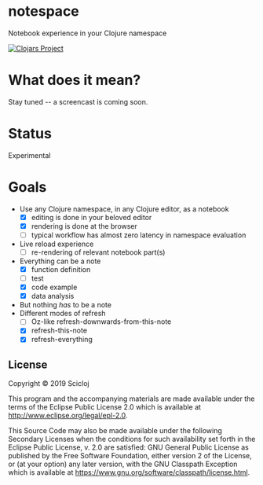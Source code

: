 # notespace

Notebook experience in your Clojure namespace

[![Clojars Project](https://img.shields.io/clojars/v/scicloj/notespace.svg)](https://clojars.org/scicloj/notespace)

# What does it mean?
Stay tuned -- a screencast is coming soon.

# Status
Experimental

# Goals

* Use any Clojure namespace, in any Clojure editor, as a notebook
  * [x] editing is done in your beloved editor
  * [x] rendering is done at the browser
  * [ ] typical workflow has almost zero latency in namespace evaluation
* Live reload experience
  * [ ] re-rendering of relevant notebook part(s)
* Everything can be a note
  * [x] function definition
  * [ ] test
  * [x] code example
  * [x] data analysis
* But nothing *has* to be a note
* Different modes of refresh
  * [ ] Oz-like refresh-downwards-from-this-note
  * [x] refresh-this-note
  * [x] refresh-everything

## License

Copyright © 2019 Scicloj

This program and the accompanying materials are made available under the
terms of the Eclipse Public License 2.0 which is available at
http://www.eclipse.org/legal/epl-2.0.

This Source Code may also be made available under the following Secondary
Licenses when the conditions for such availability set forth in the Eclipse
Public License, v. 2.0 are satisfied: GNU General Public License as published by
the Free Software Foundation, either version 2 of the License, or (at your
option) any later version, with the GNU Classpath Exception which is available
at https://www.gnu.org/software/classpath/license.html.
